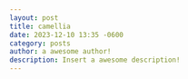 ```yaml
---
layout: post
title: camellia
date: 2023-12-10 13:35 -0600
category: posts
author: a awesome author!
description: Insert a awesome description!
---
```


